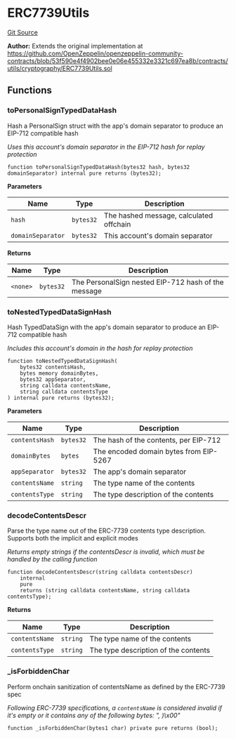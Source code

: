 # ERC7739Utils
[Git Source](https://github.com/Uniswap/minimal-delegation/blob/8189d62a80ed3ac2bd308849641dca52350f024a/src/libraries/ERC7739Utils.sol)

**Author:**
Extends the original implementation at
https://github.com/OpenZeppelin/openzeppelin-community-contracts/blob/53f590e4f4902bee0e06e455332e3321c697ea8b/contracts/utils/cryptography/ERC7739Utils.sol


## Functions
### toPersonalSignTypedDataHash

Hash a PersonalSign struct with the app's domain separator to produce an EIP-712 compatible hash

*Uses this account's domain separator in the EIP-712 hash for replay protection*


```solidity
function toPersonalSignTypedDataHash(bytes32 hash, bytes32 domainSeparator) internal pure returns (bytes32);
```
**Parameters**

|Name|Type|Description|
|----|----|-----------|
|`hash`|`bytes32`|The hashed message, calculated offchain|
|`domainSeparator`|`bytes32`|This account's domain separator|

**Returns**

|Name|Type|Description|
|----|----|-----------|
|`<none>`|`bytes32`|The PersonalSign nested EIP-712 hash of the message|


### toNestedTypedDataSignHash

Hash TypedDataSign with the app's domain separator to produce an EIP-712 compatible hash

*Includes this account's domain in the hash for replay protection*


```solidity
function toNestedTypedDataSignHash(
    bytes32 contentsHash,
    bytes memory domainBytes,
    bytes32 appSeparator,
    string calldata contentsName,
    string calldata contentsType
) internal pure returns (bytes32);
```
**Parameters**

|Name|Type|Description|
|----|----|-----------|
|`contentsHash`|`bytes32`|The hash of the contents, per EIP-712|
|`domainBytes`|`bytes`|The encoded domain bytes from EIP-5267|
|`appSeparator`|`bytes32`|The app's domain separator|
|`contentsName`|`string`|The type name of the contents|
|`contentsType`|`string`|The type description of the contents|


### decodeContentsDescr

Parse the type name out of the ERC-7739 contents type description. Supports both the implicit and explicit modes

*Returns empty strings if the contentsDescr is invalid, which must be handled by the calling function*


```solidity
function decodeContentsDescr(string calldata contentsDescr)
    internal
    pure
    returns (string calldata contentsName, string calldata contentsType);
```
**Returns**

|Name|Type|Description|
|----|----|-----------|
|`contentsName`|`string`|The type name of the contents|
|`contentsType`|`string`|The type description of the contents|


### _isForbiddenChar

Perform onchain sanitization of contentsName as defined by the ERC-7739 spec

*Following ERC-7739 specifications, a `contentsName` is considered invalid if it's empty or it contains
any of the following bytes: ", )\x00"*


```solidity
function _isForbiddenChar(bytes1 char) private pure returns (bool);
```

